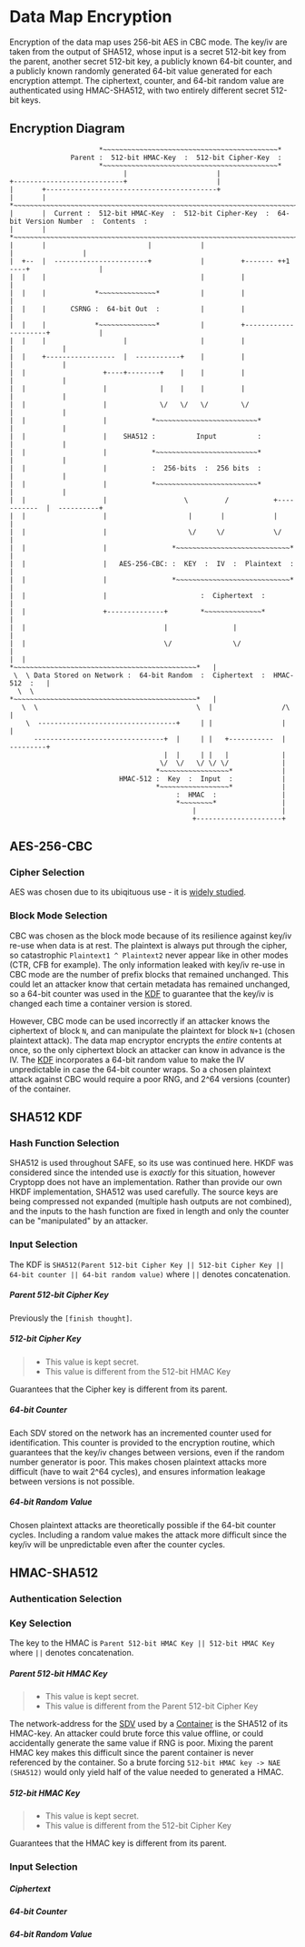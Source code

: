 # Data Map Encryption #
Encryption of the data map uses 256-bit AES in CBC mode. The key/iv are taken from the output of SHA512, whose input is a secret 512-bit key from the parent, another secret 512-bit key, a publicly known 64-bit counter, and a publicly known randomly generated 64-bit value generated for each encryption attempt. The ciphertext, counter, and 64-bit random value are authenticated using HMAC-SHA512, with two entirely different secret 512-bit keys.

## Encryption Diagram ##
```
                      *~~~~~~~~~~~~~~~~~~~~~~~~~~~~~~~~~~~~~~~~~~~*
               Parent :  512-bit HMAC-Key  :  512-bit Cipher-Key  :
                      *~~~~~~~~~~~~~~~~~~~~~~~~~~~~~~~~~~~~~~~~~~~*
                            |                      |
+---------------------------+                      |
|       +------------------------------------------+
|       |          *~~~~~~~~~~~~~~~~~~~~~~~~~~~~~~~~~~~~~~~~~~~~~~~~~~~~~~~~~~~~~~~~~~~~~~~~~~~~~~~~~~*
|       |  Current :  512-bit HMAC-Key  :  512-bit Cipher-Key  :  64-bit Version Number  :  Contents  :
|       |          *~~~~~~~~~~~~~~~~~~~~~~~~~~~~~~~~~~~~~~~~~~~~~~~~~~~~~~~~~~~~~~~~~~~~~~~~~~~~~~~~~~*
|       |                         |            |                          |                 |
|  +--  |  -----------------------+            |         +------- ++1 ----+                 |
|  |    |                                      |         |                                  |
|  |    |            *~~~~~~~~~~~~~~*          |         |                                  |
|  |    |      CSRNG :  64-bit Out  :          |         |                                  |
|  |    |            *~~~~~~~~~~~~~~*          |         +---------------------+            |
|  |    |                   |                  |         |                     |            |
|  |    +-----------------  |  -----------+    |         |                     |            |
|  |                   +----+--------+    |    |         |                     |            |
|  |                   |             |    |    |         |                     |            |
|  |                   |             \/   \/   \/        \/                    |            |
|  |                   |           *~~~~~~~~~~~~~~~~~~~~~~~~~*                 |            |
|  |                   |    SHA512 :          Input          :                 |            |
|  |                   |           *~~~~~~~~~~~~~~~~~~~~~~~~~*                 |            |
|  |                   |           :  256-bits  :  256 bits  :                 |            |
|  |                   |           *~~~~~~~~~~~~~~~~~~~~~~~~~*                 |            |
|  |                   |                   \         /           +-----------  |  ----------+
|  |                   |                    |       |            |             | 
|  |                   |                    \/     \/            \/            |
|  |                   |                *~~~~~~~~~~~~~~~~~~~~~~~~~~~~*         |
|  |                   |   AES-256-CBC: :  KEY  :  IV  :  Plaintext  :         |
|  |                   |                *~~~~~~~~~~~~~~~~~~~~~~~~~~~~*         |
|  |                   |                       :  Ciphertext  :                |
|  |                   +--------------+        *~~~~~~~~~~~~~~*                |
|  |                                  |                |                       |
|  |                                  \/               \/                      |
|  |                         *~~~~~~~~~~~~~~~~~~~~~~~~~~~~~~~~~~~~~~~~~~~~~*   |
 \  \ Data Stored on Network :  64-bit Random  :  Ciphertext  :  HMAC-512  :   |
  \  \                       *~~~~~~~~~~~~~~~~~~~~~~~~~~~~~~~~~~~~~~~~~~~~~*   |
   \  \                                       \  |                 /\          |
    \  ----------------------------------+     | |                 |           |
      --------------------------------+  |     | |   +-----------  |  ---------+
                                      |  |     | |   |             |
                                     \/  \/   \/ \/ \/             |
                                    *~~~~~~~~~~~~~~~~~*            |
                           HMAC-512 :  Key  :  Input  :            |
                                    *~~~~~~~~~~~~~~~~~*            |
                                         :  HMAC  :                |
                                         *~~~~~~~~*                |
                                             |                     |
                                             +---------------------+
```

## AES-256-CBC ##
### Cipher Selection ###
AES was chosen due to its ubiqituous use - it is [widely studied](http://blog.cryptographyengineering.com/2012/10/so-you-want-to-use-alternative-cipher.html).

### Block Mode Selection ###
CBC was chosen as the block mode because of its resilience against key/iv re-use when data is at rest. The plaintext is always put through the cipher, so catastrophic `Plaintext1 ^ Plaintext2` never appear like in other modes (CTR, CFB for example). The only information leaked with key/iv re-use in CBC mode are the number of prefix blocks that remained unchanged. This could let an attacker know that certain metadata has remained unchanged, so a 64-bit counter was used in the [KDF](#sha512-kdf) to guarantee that the key/iv is changed each time a container version is stored.

However, CBC mode can be used incorrectly if an attacker knows the ciphertext of block `N`, and can manipulate the plaintext for block `N+1` (chosen plaintext attack). The data map encryptor encrypts the _entire_ contents at once, so the only ciphertext block an attacker can know in advance is the IV. The [KDF](#sha512-kdf) incorporates a 64-bit random value to make the IV unpredictable in case the 64-bit counter wraps. So a chosen plaintext attack against CBC would require a poor RNG, and 2^64 versions (counter) of the container.

## SHA512 KDF ##
### Hash Function Selection ###
SHA512 is used throughout SAFE, so its use was continued here. HKDF was considered since the intended use is _exactly_ for this situation, however Cryptopp does not have an implementation. Rather than provide our own HKDF implementation, SHA512 was used carefully. The source keys are being compressed not expanded (multiple hash outputs are not combined), and the inputs to the hash function are fixed in length and only the counter can be "manipulated" by an attacker.

### Input Selection ###
The KDF is `SHA512(Parent 512-bit Cipher Key || 512-bit Cipher Key || 64-bit counter || 64-bit random value)` where `||` denotes concatenation.

##### Parent 512-bit Cipher Key #####
Previously the `[finish thought]`.

##### 512-bit Cipher Key #####
> * This value is kept secret.
> * This value is different from the 512-bit HMAC Key

Guarantees that the Cipher key is different from its parent.

##### 64-bit Counter #####
Each SDV stored on the network has an incremented counter used for identification. This counter is provided to the encryption routine, which guarantees that the key/iv changes between versions, even if the random number generator is poor. This makes chosen plaintext attacks more difficult (have to wait 2^64 cycles), and ensures information leakage between versions is not possible.

##### 64-bit Random Value #####
Chosen plaintext attacks are theoretically possible if the 64-bit counter cycles. Including a random value makes the attack more difficult since the key/iv will be unpredictable even after the counter cycles.

## HMAC-SHA512 ##
### Authentication Selection ###
### Key Selection ###
The key to the HMAC is `Parent 512-bit HMAC Key || 512-bit HMAC Key` where `||` denotes concatenation.
##### Parent 512-bit HMAC Key #####
> * This value is kept secret.
> * This value is different from the Parent 512-bit Cipher Key

The network-address for the [SDV](https://github.com/maidsafe/MaidSafe-Common/blob/next/docs/structured_data_versions_update.md) used by a [Container](https://github.com/maidsafe/MaidSafe-Common/blob/next/docs/posix_api.md) is the SHA512 of its HMAC-key. An attacker could brute force this value offline, or could accidentally generate the same value if RNG is poor. Mixing the parent HMAC key makes this difficult since the parent container is never referenced by the container. So a brute forcing `512-bit HMAC key -> NAE (SHA512)` would only yield half of the value needed to generated a HMAC.

##### 512-bit HMAC Key #####
> * This value is kept secret.
> * This value is different from the 512-bit Cipher Key

Guarantees that the HMAC key is different from its parent.

### Input Selection ###
##### Ciphertext #####
##### 64-bit Counter #####
##### 64-bit Random Value #####
